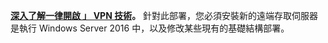 **[深入了解一律開啟 」 VPN 技術](../vpn/always-on-vpn/always-on-vpn-technology-overview.md)。** 針對此部署，您必須安裝新的遠端存取伺服器是執行 Windows Server 2016 中，以及修改某些現有的基礎結構部署。